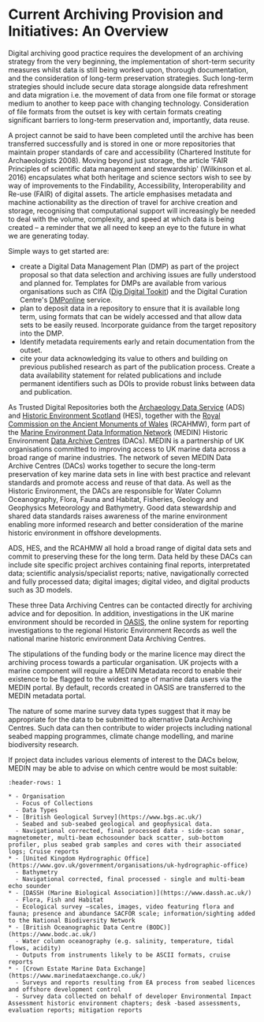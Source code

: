 # Current Archiving Provision and Initiatives: An Overview

Digital archiving good practice requires the development of an archiving strategy from the very beginning, the implementation of short-term security measures whilst data is still being worked upon, thorough documentation, and the consideration of long-term preservation strategies. Such long-term strategies should include secure data storage alongside data refreshment and data migration i.e. the movement of data from one file format or storage medium to another to keep pace with changing technology. Consideration of file formats from the outset is key with certain formats creating significant barriers to long-term preservation and, importantly, data reuse. 

A project cannot be said to have been completed until the archive has been transferred successfully and is stored in one or more repositories that maintain proper standards of care and accessibility (Chartered Institute for Archaeologists 2008). Moving beyond just storage, the article 'FAIR Principles of scientific data management and stewardship' (Wilkinson et al. 2016) encapsulates what both heritage and science sectors wish to see by way of improvements to the Findability, Accessibility, Interoperability and Re-use (FAIR) of digital assets. The article emphasises metadata and machine actionability as the direction of travel for archive creation and storage, recognising that computational support will increasingly be needed to deal with the volume, complexity, and speed at which data is being created – a reminder that we all need to keep an eye to the future in what we are generating today.

Simple ways to get started are: 
* create a Digital Data Management Plan (DMP) as part of the project proposal so that data selection and archiving issues are fully understood and planned for. Templates for DMPs are available from various organisations such as CIfA ([Dig Digital Tookit](https://www.archaeologists.net/digdigital)) and the Digital Curation Centre's [DMPonline](https://dmponline.dcc.ac.uk/) service.
* plan to deposit data in a repository to ensure that it is available long term, using formats that can be widely accessed and that allow data sets to be easily reused. Incorporate guidance from the target repository into the DMP.
* Identify metadata requirements early and retain documentation from the outset.
* cite your data acknowledging its value to others and building on previous published research as part of the publication process. Create a data availability statement for related publications and include permanent identifiers such as DOIs to provide robust links between data and publication.

As Trusted Digital Repositories both the [Archaeology Data Service](https://archaeologydataservice.ac.uk/) (ADS) and [Historic Environment Scotland](https://www.historicenvironment.scot/) (HES), together with the [Royal Commission on the Ancient Monuments of Wales](https://rcahmw.gov.uk/) (RCAHMW), form part of the [Marine Environment Data Information Network](https://medin.org.uk/) (MEDIN) Historic Environment [Data Archive Centres](https://medin.org.uk/data-archive-centres) (DACs). MEDIN is a partnership of UK organisations committed to improving access to UK marine data across a broad range of marine industries. The network of seven MEDIN Data Archive Centres (DACs) works together to secure the long-term preservation of key marine data sets in line with best practice and relevant standards and promote access and reuse of that data. As well as the Historic Environment, the DACs are responsible for Water Column Oceanography, Flora, Fauna and Habitat, Fisheries, Geology and Geophysics Meteorology and Bathymetry. Good data stewardship and shared data standards raises awareness of the marine environment enabling more informed research and better consideration of the marine historic environment in offshore developments.

ADS, HES, and the RCAHMW all hold a broad range of digital data sets and commit to preserving these for the long term. Data held by these DACs can include site specific project archives containing final reports, interpretated data; scientific analysis/specialist reports; native, navigationally corrected and fully processed data; digital images; digital video, and digital products such as 3D models.

These three Data Archiving Centres can be contacted directly for archiving advice and for deposition. In addition, investigations in the UK marine environment should be recorded in [OASIS](https://oasis.ac.uk/), the online system for reporting investigations to the regional Historic Environment Records as well the national marine historic environment Data Archiving Centres.

The stipulations of the funding body or the marine licence may direct the archiving process towards a particular organisation. UK projects with a marine component will require a MEDIN Metadata record to enable their existence to be flagged to the widest range of marine data users via the MEDIN portal. By default, records created in OASIS are transferred to the MEDIN metadata portal.

The nature of some marine survey data types suggest that it may be appropriate for the data to be submitted to alternative Data Archiving Centres. Such data can then contribute to wider projects including national seabed mapping programmes, climate change modelling, and marine biodiversity research. 

If project data includes various elements of interest to the DACs below, MEDIN may be able to advise on which centre would be most suitable: 

```{list-table}
:header-rows: 1

* - Organisation
  - Focus of Collections
  - Data Types
* - [British Geological Survey](https://www.bgs.ac.uk/)
  - Seabed and sub-seabed geological and geophysical data.
  - Navigational corrected, final processed data - side-scan sonar, magnetometer, multi-beam echosounder back scatter, sub-bottom profiler, plus seabed grab samples and cores with their associated logs; Cruise reports
* - [United Kingdom Hydrographic Office](https://www.gov.uk/government/organisations/uk-hydrographic-office)
  - Bathymetry
  - Navigational corrected, final processed - single and multi-beam echo sounder
* - [DASSH (Marine Biological Association)](https://www.dassh.ac.uk/)
  - Flora, Fish and Habitat
  - Ecological survey –scales, images, video featuring flora and fauna; presence and abundance SACFOR scale; information/sighting added to the National Biodiversity Network
* - [British Oceanographic Data Centre (BODC)](https://www.bodc.ac.uk/)
  - Water column oceanography (e.g. salinity, temperature, tidal flows, acidity)
  - Outputs from instruments likely to be ASCII formats, cruise reports
* - [Crown Estate Marine Data Exchange](https://www.marinedataexchange.co.uk/)
  - Surveys and reports resulting from EA process from seabed licences and offshore development control
  - Survey data collected on behalf of developer Environmental Impact Assessment historic environment chapters; desk -based assessments, evaluation reports; mitigation reports 
```
